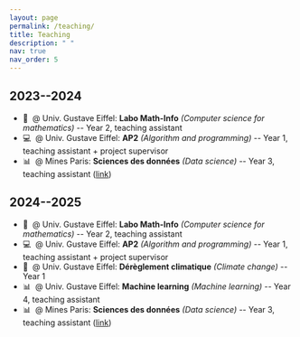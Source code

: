 ```yaml
---
layout: page
permalink: /teaching/
title: Teaching
description: " "
nav: true
nav_order: 5
---
```



## 2023--2024
- :triangular_ruler:&nbsp; @ Univ. Gustave Eiffel: **Labo Math-Info** *(Computer science for mathematics)* -- Year 2, teaching assistant
- :computer:&nbsp; @ Univ. Gustave Eiffel: **AP2** *(Algorithm and programming)* -- Year 1, teaching assistant + project supervisor
- :bar_chart:&nbsp; @ Mines Paris: **Sciences des données** *(Data science)* -- Year 3, teaching assistant ([link](https://github.com/chagaz/sdd_2024))

## 2024--2025
- :triangular_ruler:&nbsp; @ Univ. Gustave Eiffel: **Labo Math-Info** *(Computer science for mathematics)* -- Year 2, teaching assistant
- :computer:&nbsp; @ Univ. Gustave Eiffel: **AP2** *(Algorithm and programming)* -- Year 1, teaching assistant + project supervisor
- :seedling:&nbsp; @ Univ. Gustave Eiffel: **Dérèglement climatique** *(Climate change)* -- Year 1
- :bar_chart:&nbsp; @ Univ. Gustave Eiffel: **Machine learning** *(Machine learning)* -- Year 4, teaching assistant
- :bar_chart:&nbsp; @ Mines Paris: **Sciences des données** *(Data science)* -- Year 3, teaching assistant ([link](https://github.com/chagaz/sdd_2024))
